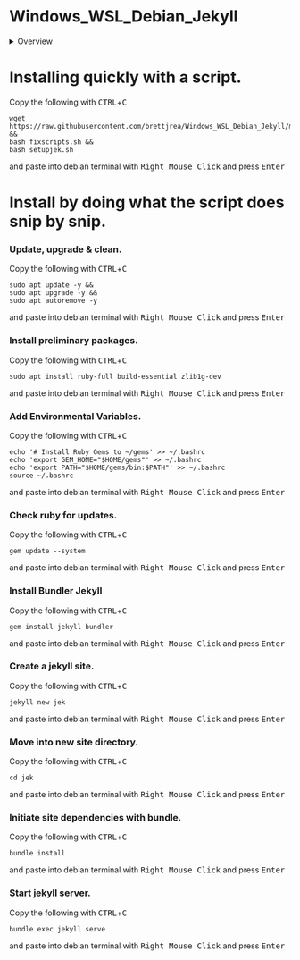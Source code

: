 # Windows_WSL_Debian_Jekyll

<details>
<summary>Overview</summary>
The following is a quick script to install Jekyll on Debian wrote and tested with Debian 10 'Buster' on WSL.
For those of you that want to know what each command does I've also included a snip by snip below it defining each step.
</details>

# Installing quickly with a script.

Copy the following with <kbd>CTRL</kbd>+<kbd>C</kbd>

```
wget https://raw.githubusercontent.com/brettjrea/Windows_WSL_Debian_Jekyll/master/setupjek.sh &&
bash fixscripts.sh &&
bash setupjek.sh
```

and paste into debian terminal with <kbd>Right Mouse Click</kbd> and press <kbd>Enter</kbd>

# Install by doing what the script does snip by snip.

### Update, upgrade & clean.

Copy the following with <kbd>CTRL</kbd>+<kbd>C</kbd>

```
sudo apt update -y &&
sudo apt upgrade -y &&
sudo apt autoremove -y
```

and paste into debian terminal with <kbd>Right Mouse Click</kbd> and press <kbd>Enter</kbd>

### Install preliminary packages.

Copy the following with <kbd>CTRL</kbd>+<kbd>C</kbd>

```
sudo apt install ruby-full build-essential zlib1g-dev
```

and paste into debian terminal with <kbd>Right Mouse Click</kbd> and press <kbd>Enter</kbd>

### Add Environmental Variables.

Copy the following with <kbd>CTRL</kbd>+<kbd>C</kbd>

```
echo '# Install Ruby Gems to ~/gems' >> ~/.bashrc
echo 'export GEM_HOME="$HOME/gems"' >> ~/.bashrc
echo 'export PATH="$HOME/gems/bin:$PATH"' >> ~/.bashrc
source ~/.bashrc
```

and paste into debian terminal with <kbd>Right Mouse Click</kbd> and press <kbd>Enter</kbd>


### Check ruby for updates.

Copy the following with <kbd>CTRL</kbd>+<kbd>C</kbd>

`gem update --system`


and paste into debian terminal with <kbd>Right Mouse Click</kbd> and press <kbd>Enter</kbd>

### Install Bundler Jekyll

Copy the following with <kbd>CTRL</kbd>+<kbd>C</kbd>

`gem install jekyll bundler`


and paste into debian terminal with <kbd>Right Mouse Click</kbd> and press <kbd>Enter</kbd>

### Create a jekyll site.

Copy the following with <kbd>CTRL</kbd>+<kbd>C</kbd>

`jekyll new jek`


and paste into debian terminal with <kbd>Right Mouse Click</kbd> and press <kbd>Enter</kbd>

### Move into new site directory.

Copy the following with <kbd>CTRL</kbd>+<kbd>C</kbd>

`cd jek`


and paste into debian terminal with <kbd>Right Mouse Click</kbd> and press <kbd>Enter</kbd>

### Initiate site dependencies with bundle.

Copy the following with <kbd>CTRL</kbd>+<kbd>C</kbd>

`bundle install`

and paste into debian terminal with <kbd>Right Mouse Click</kbd> and press <kbd>Enter</kbd>

### Start jekyll server.

Copy the following with <kbd>CTRL</kbd>+<kbd>C</kbd>

`bundle exec jekyll serve`

and paste into debian terminal with <kbd>Right Mouse Click</kbd> and press <kbd>Enter</kbd>

